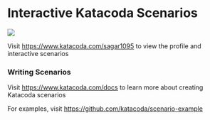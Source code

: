 # Interactive Katacoda Scenarios

[![](http://shields.katacoda.com/katacoda/sagar1095/count.svg)](https://www.katacoda.com/sagar1095 "Get your profile on Katacoda.com")

Visit https://www.katacoda.com/sagar1095 to view the profile and interactive scenarios

### Writing Scenarios
Visit https://www.katacoda.com/docs to learn more about creating Katacoda scenarios

For examples, visit https://github.com/katacoda/scenario-example
